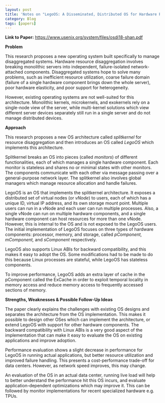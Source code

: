 ```yaml
---
layout: post
title: 'Notes on "LegoOS: A Disseminated, Distributed OS for Hardware Resource Disaggregation"'
category: Blog
tags: [papers]
---
```


**Link to Paper:** <https://www.usenix.org/system/files/osdi18-shan.pdf>

**Problem**

This research proposes a new operating system built specifically to manage disaggregated systems. Hardware resource disaggregation involves breaking monolithic servers into independent, failure-isolated network-attached components. Disaggregated systems hope to solve many problems, such as inefficient resource utilization, coarse failure domain (failure of a single hardware component brings down the whole server), poor hardware elasticity, and poor support for heterogeneity.

However, existing operating systems are not well-suited for this architecture. Monolithic kernels, microkernels, and exokernels rely on a single-node view of the server, while multi-kernel solutions which view different server devices separately still run in a single server and do not manage distributed devices.

**Approach**

This research proposes a new OS architecture called *splitkernel* for resource disaggregation and then introduces an OS called *LegoOS* which implements this architecture.

Splitkernel breaks an OS into pieces (called *monitors*) of different functionalities, each of which manages a single hardware component. Each monitor is stateless and shares no or minimal states with other monitors. The components communicate with each other via message passing over a general-purpose network layer. The splitkernel also involves global managers which manage resource allocation and handle failures.

LegoOS is an OS that implements the splitkernel architecture. It exposes a distributed set of virtual nodes (or *vNode*) to users, each of which has a unique ID, virtual IP address, and its own storage mount point. Multiple users can run in a vNode and each user can run multiple processes. Also, a single vNode can run on multiple hardware components, and a single hardware component can host resources for more than one vNode. However, this is internal to the OS and is not exposed to the LegoOS users. The initial implementation of LegoOS focuses on three types of hardware components: processor, memory, and storage, called *pComponent, mComponent,* and *sComponent* respectively.

LegoOS also supports Linux ABIs for backward compatibility, and this makes it easy to adopt the OS. Some modifications had to be made to do this because Linux processes are stateful, while LegoOS has stateless components.

To improve performance, LegoOS adds an extra layer of cache in the pComponent called the ExCache in order to exploit temporal locality in memory access and reduce memory access to frequently accessed sections of memory.

**Strengths, Weaknesses & Possible Follow-Up Ideas**

The paper clearly explains the challenges with existing OS designs and separates the architecture from the OS implementation. This makes it possible to design other OSes which can implement the architecture, or extend LegoOS with support for other hardware components. The backward compatibility with Linux ABIs is a very good aspect of the implementation that can make it easy to evaluate the OS on existing applications and improve adoption.

Performance evaluation shows a slight decrease in performance for LegoOS in running actual applications, but better resource utilization and improved failure handling. This presents a cost-performance trade-off for data centers. However, as network speed improves, this may change.

An evaluation of the OS in an actual data center, running live load will help to better understand the performance hit this OS incurs, and evaluate application-dependent optimizations which may improve it. This can be followed by monitor implementations for recent specialized hardware e.g. TPUs.
